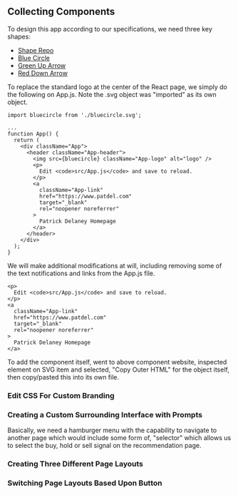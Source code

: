 ## Collecting Components

To design this app according to our specifications, we need three key shapes:

* [Shape Repo](https://commons.wikimedia.org/wiki/Emoji_One_colored_circles)
* [Blue Circle](https://commons.wikimedia.org/wiki/File:Eo_circle_blue_blank.svg)
* [Green Up Arrow](https://commons.wikimedia.org/wiki/File:Eo_circle_green_arrow-up.svg
)
* [Red Down Arrow](https://commons.wikimedia.org/wiki/File:Eo_circle_red_arrow-down.svg
)

To replace the standard logo at the center of the React page, we simply do the following on App.js.  Note the .svg object was "imported" as its own object.

```
import bluecircle from './bluecircle.svg';

...
function App() {
  return (
    <div className="App">
      <header className="App-header">
        <img src={bluecircle} className="App-logo" alt="logo" />
        <p>
          Edit <code>src/App.js</code> and save to reload.
        </p>
        <a
          className="App-link"
          href="https://www.patdel.com"
          target="_blank"
          rel="noopener noreferrer"
        >
          Patrick Delaney Homepage
        </a>
      </header>
    </div>
  );
}
```
We will make additional modifications at will, including removing some of the text notifications and links from the App.js file.

```
<p>
  Edit <code>src/App.js</code> and save to reload.
</p>
<a
  className="App-link"
  href="https://www.patdel.com"
  target="_blank"
  rel="noopener noreferrer"
>
  Patrick Delaney Homepage
</a>
```
To add the component itself, went to above component website, inspected element on SVG item and selected, "Copy Outer HTML" for the object itself, then copy/pasted this into its own file.


### Edit CSS For Custom Branding


### Creating a Custom Surrounding Interface with Prompts

Basically, we need a hamburger menu with the capability to navigate to another page which would include some form of, "selector" which allows us to select the buy, hold or sell signal on the recommendation page.

### Creating Three Different Page Layouts


### Switching Page Layouts Based Upon Button
